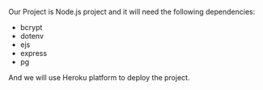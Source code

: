 Our Project is Node.js project and it will need the following dependencies: 
- bcrypt
- dotenv
- ejs
- express
- pg

And we will use Heroku platform to deploy the project.